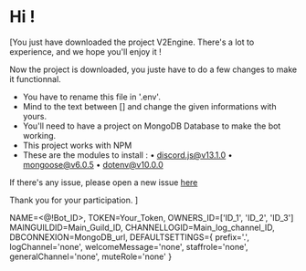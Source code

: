 # Hi !
[You just have downloaded the project V2Engine.
There's a lot to experience, and we hope you'll enjoy it !

Now the project is downloaded, you juste have to do a few changes to make it functionnal.
- You have to rename this file in '.env'.
- Mind to the text between [] and change the given informations with yours.
- You'll need to have a project on MongoDB Database to make the bot working.
- This project works with NPM
- These are the modules to install :
    • discord.js@v13.1.0
    • mongoose@v6.0.5
    • dotenv@v10.0.0

If there's any issue, please open a new issue [here](https://github.com/Redemption007/V2Engine/issues/new)

Thank you for your participation.
]

NAME=<@!Bot_ID>,
TOKEN=Your_Token,
OWNERS_ID=['ID_1', 'ID_2', 'ID_3']
MAINGUILDID=Main_Guild_ID,
CHANNELLOGID=Main_log_channel_ID,
DBCONNEXION=MongoDB_url,
DEFAULTSETTINGS={
    prefix='.',
    logChannel='none',
    welcomeMessage='none',
    staffrole='none',
    generalChannel='none',
    muteRole='none'
}
